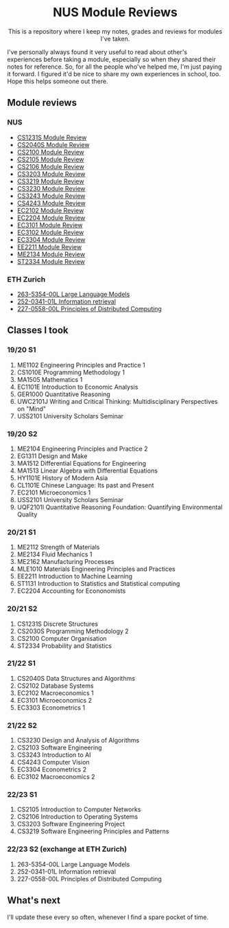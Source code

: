<!-- PROJECT LOGO -->
<br />
<p align="center">
  <h1 align="center">NUS Module Reviews</h1>

  <p align="center">
    This is a repository where I keep my notes, grades and reviews for modules I've taken. 
  </p>
</p>

I've personally always found it very useful to read about other's experiences before taking a module, especially so when they shared their notes for reference. So, for all the people who've helped me, I'm just paying it forward. I figured it'd be nice to share my own experiences in school, too. Hope this helps someone out there.

## Module reviews
### NUS
* [CS1231S Module Review]()
* [CS2040S Module Review](https://github.com/tanyjnaaman/NUS-notes-and-reviews/tree/main/CS2040S%20Module%20Review)
* [CS2100 Module Review](https://github.com/tanyjnaaman/NUS-notes-and-reviews/tree/main/CS2100%20Module%20Review)
* [CS2105 Module Review](https://github.com/tanyjnaaman/NUS-notes-and-reviews/tree/main/CS2105%20Module%20Review)
* [CS2106 Module Review](https://github.com/tanyjnaaman/NUS-notes-and-reviews/tree/main/CS2106%20Module%20Review)
* [CS3203 Module Review](https://github.com/tanyjnaaman/NUS-notes-and-reviews/tree/main/CS3203%20Module%20Review)
* [CS3219 Module Review](https://github.com/tanyjnaaman/NUS-notes-and-reviews/tree/main/CS3219%20Module%20Review)
* [CS3230 Module Review](https://github.com/tanyjnaaman/NUS-notes-and-reviews/tree/main/CS3230%20Module%20Review)
* [CS3243 Module Review](https://github.com/tanyjnaaman/NUS-notes-and-reviews/tree/main/CS3243%20Module%20Review)
* [CS4243 Module Review](https://github.com/tanyjnaaman/NUS-notes-and-reviews/tree/main/CS4243%20Module%20Review)
* [EC2102 Module Review](https://github.com/tanyjnaaman/NUS-notes-and-reviews/tree/main/EC2102%20Module%20Review)
* [EC2204 Module Review](https://github.com/tanyjnaaman/NUS-notes-and-reviews/tree/main/EC2204%20Module%20Review)
* [EC3101 Module Review](https://github.com/tanyjnaaman/NUS-notes-and-reviews/tree/main/EC3101%20Module%20Review)
* [EC3102 Module Review](https://github.com/tanyjnaaman/NUS-notes-and-reviews/tree/main/EC3102%20Module%20Review)
* [EC3304 Module Review](https://github.com/tanyjnaaman/NUS-notes-and-reviews/tree/main/EC3304%20Module%20Review)
* [EE2211 Module Review](https://github.com/tanyjnaaman/NUS-notes-and-reviews/tree/main/EE2211%20Module%20Review)
* [ME2134 Module Review](https://github.com/tanyjnaaman/NUS-notes-and-reviews/tree/main/ME2134%20Module%20Review)
* [ST2334 Module Review](https://github.com/tanyjnaaman/NUS-notes-and-reviews/tree/main/ST2334%20Module%20Review)

### ETH Zurich
* [263-5354-00L Large Language Models]()
* [252-0341-01L Information retrieval]()
* [227-0558-00L  Principles of Distributed Computing]()


## Classes I took

### 19/20 S1

1. ME1102 Engineering Principles and Practice 1
2. CS1010E Programming Methodology 1
3. MA1505 Mathematics 1
4. EC1101E Introduction to Economic Analysis
5. GER1000 Quantitative Reasoning
6. UWC2101J Writing and Critical Thinking: Multidisciplinary Perspectives on "Mind"
7. USS2101 University Scholars Seminar

### 19/20 S2

1. ME2104 Engineering Principles and Practice 2
2. EG1311 Design and Make
3. MA1512 Differential Equations for Engineering
4. MA1513 Linear Algebra with Differential Equations
5. HY1101E History of Modern Asia
6. CL1101E Chinese Language: Its past and Present
7. EC2101 Microeconomics 1
8. USS2101 University Scholars Seminar
9. UQF2101I Quantitative Reasoning Foundation: Quantifying Environmental Quality

### 20/21 S1

1. ME2112 Strength of Materials
2. ME2134 Fluid Mechanics 1
3. ME2162 Manufacturing Processes
4. MLE1010 Materials Engineering Principles and Practices
5. EE2211 Introduction to Machine Learning
6. ST1131 Introduction to Statistics and Statistical computing
7. EC2204 Accounting for Econonomists

### 20/21 S2

1. CS1231S Discrete Structures
2. CS2030S Programming Methodology 2
3. CS2100 Computer Organisation
4. ST2334 Probability and Statistics

### 21/22 S1

1. CS2040S Data Structures and Algorithms
2. CS2102 Database Systems
3. EC2102 Macroeconomics 1
4. EC3101 Microeconomics 2
5. EC3303 Econometrics 1

### 21/22 S2

1. CS3230 Design and Analysis of Algorithms
2. CS2103 Software Engineering
3. CS3243 Introduction to AI
4. CS4243 Computer Vision
5. EC3304 Econometrics 2
6. EC3102 Macroeconomics 2

### 22/23 S1

1. CS2105 Introduction to Computer Networks
2. CS2106 Introduction to Operating Systems
3. CS3203 Software Engineering Project
4. CS3219 Software Engineering Principles and Patterns

### 22/23 S2 (exchange at ETH Zurich)

1. 263-5354-00L Large Language Models
2. 252-0341-01L Information retrieval
3. 227-0558-00L  Principles of Distributed Computing

## What's next

I'll update these every so often, whenever I find a spare pocket of time.
